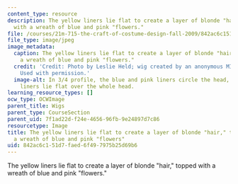 ```yaml
---
content_type: resource
description: The yellow liners lie flat to create a layer of blonde "hair," topped
  with a wreath of blue and pink "flowers."
file: /courses/21m-715-the-craft-of-costume-design-fall-2009/842ac6c151d7faed6f497975b25d69b6_IMG_1071.jpg
file_type: image/jpeg
image_metadata:
  caption: The yellow liners lie flat to create a layer of blonde "hair," topped with
    a wreath of blue and pink "flowers."
  credit: 'Credit: Photo by Leslie Held; wig created by an anonymous MIT student.
    Used with permission.'
  image-alt: In 3/4 profile, the blue and pink liners circle the head, with the yellow
    liners lie flat over the whole head.
learning_resource_types: []
ocw_type: OCWImage
parent_title: Wigs
parent_type: CourseSection
parent_uid: 7f1ad22d-f24e-4656-96fb-9e24897d7c86
resourcetype: Image
title: The yellow liners lie flat to create a layer of blonde "hair," topped with
  a wreath of blue and pink "flowers"
uid: 842ac6c1-51d7-faed-6f49-7975b25d69b6
---
```

The yellow liners lie flat to create a layer of blonde "hair," topped with a wreath of blue and pink "flowers."


